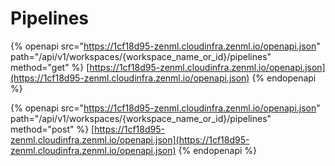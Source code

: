 # Pipelines

{% openapi src="https://1cf18d95-zenml.cloudinfra.zenml.io/openapi.json" path="/api/v1/workspaces/{workspace_name_or_id}/pipelines" method="get" %}
[https://1cf18d95-zenml.cloudinfra.zenml.io/openapi.json](https://1cf18d95-zenml.cloudinfra.zenml.io/openapi.json)
{% endopenapi %}

{% openapi src="https://1cf18d95-zenml.cloudinfra.zenml.io/openapi.json" path="/api/v1/workspaces/{workspace_name_or_id}/pipelines" method="post" %}
[https://1cf18d95-zenml.cloudinfra.zenml.io/openapi.json](https://1cf18d95-zenml.cloudinfra.zenml.io/openapi.json)
{% endopenapi %}
